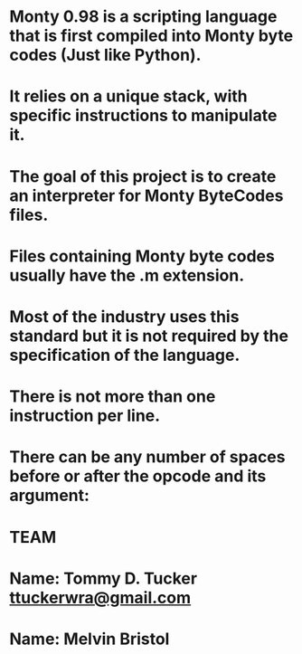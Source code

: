 
# Monty 0.98 is a scripting language that is first compiled into Monty byte codes (Just like Python). 
# It relies on a unique stack, with specific instructions to manipulate it. 
# The goal of this project is to create an interpreter for Monty ByteCodes files.
# Files containing Monty byte codes usually have the .m extension. 
# Most of the industry uses this standard but it is not required by the specification of the language. 
# There is not more than one instruction per line. 
# There can be any number of spaces before or after the opcode and its argument:


#       TEAM
#  Name: Tommy D. Tucker <ttuckerwra@gmail.com>
#  Name: Melvin Bristol 

